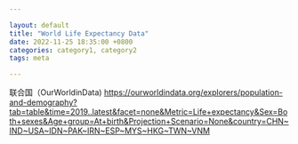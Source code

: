 ```yaml
---

layout: default
title: "World Life Expectancy Data"
date: 2022-11-25 18:35:00 +0800
categories: category1, category2
tags: meta

---
```


联合国（OurWorldinData)
https://ourworldindata.org/explorers/population-and-demography?tab=table&time=2019..latest&facet=none&Metric=Life+expectancy&Sex=Both+sexes&Age+group=At+birth&Projection+Scenario=None&country=CHN~IND~USA~IDN~PAK~IRN~ESP~MYS~HKG~TWN~VNM

